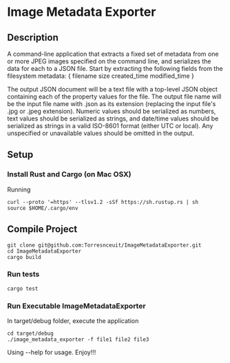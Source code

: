 # Image Metadata Exporter

## Description

A command-line application that extracts a fixed set of metadata from one or more JPEG images specified on the command line, and serializes the data for each to a JSON file. Start by extracting the following fields from the filesystem metadata:
{
    filename
    size
    created_time
    modified_time
}

The output JSON document will be a text file with a top-level JSON object containing each of the property values for the file. The output file name will be the input file name with .json as its extension (replacing the input file's .jpg or .jpeg extension). Numeric values should be serialized as numbers, text values should be serialized as strings, and date/time values should be serialized as strings in a valid ISO8601 format (either UTC or local). Any unspecified or unavailable values should be omitted in the output.

## Setup

### Install Rust and Cargo (on Mac OSX)
Running
```
curl --proto '=https' --tlsv1.2 -sSf https://sh.rustup.rs | sh
source $HOME/.cargo/env
```

## Compile Project
```
git clone git@github.com:Torresnceuit/ImageMetadataExporter.git
cd ImageMetadataExporter
cargo build
```

### Run tests

```
cargo test
```

### Run Executable ImageMetadataExporter
In target/debug folder, execute the application
```
cd target/debug
./image_metadata_exporter -f file1 file2 file3
```
Using --help for usage. Enjoy!!!




